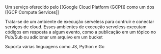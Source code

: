 Um serviço oferecido pelo  [[Google Cloud Platform (GCP)]] como um dos [[GCP Compute Services]]

Trata-se de um ambiente de execução serveless para contruir e conectar serviços de cloud. Esses ambientes de execução serveless executam códigos em resposta a algum evento, como a publicação em um tópico no Pub/Sub ou adicionar um arquivo em um bucket

Suporta várias linguagens como JS, Python e Go






